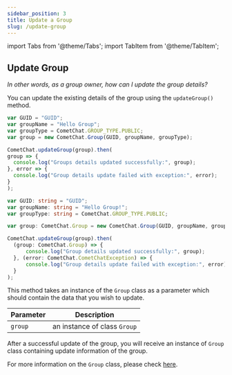 ```yaml
---
sidebar_position: 3
title: Update a Group
slug: /update-group
---
```


import Tabs from '@theme/Tabs';
import TabItem from '@theme/TabItem';

## Update Group

_In other words, as a group owner, how can I update the group details?_

You can update the existing details of the group using the `updateGroup()` method.

<Tabs>
<TabItem value="Update Group" label="Update Group">

  ```javascript
var GUID = "GUID";
var groupName = "Hello Group";
var groupType = CometChat.GROUP_TYPE.PUBLIC;
var group = new CometChat.Group(GUID, groupName, groupType);

CometChat.updateGroup(group).then(
  group => {
    console.log("Groups details updated successfully:", group);
  }, error => {
    console.log("Group details update failed with exception:", error);
  }
);
  ```
</TabItem>
<TabItem value="ts" label="Typescript">

  ```typescript
var GUID: string = "GUID";
var groupName: string = "Hello Group!";
var groupType: string = CometChat.GROUP_TYPE.PUBLIC;

var group: CometChat.Group = new CometChat.Group(GUID, groupName, groupType);

CometChat.updateGroup(group).then(
    (group: CometChat.Group) => {
        console.log("Group details updated successfully:", group);
    }, (error: CometChat.CometChatException) => {
        console.log("Group details update failed with exception:", error);
    }
);
  ```
</TabItem>
</Tabs>

This method takes an instance of the `Group` class as a parameter which should contain the data that you wish to update.

| Parameter | Description | 
| ---- | ---- | 
| `group` | an instance of class `Group` | 


After a successful update of the group, you will receive an instance of `Group` class containing update information of the group.

For more information on the `Group` class, please check [here](create-group#create-a-group).